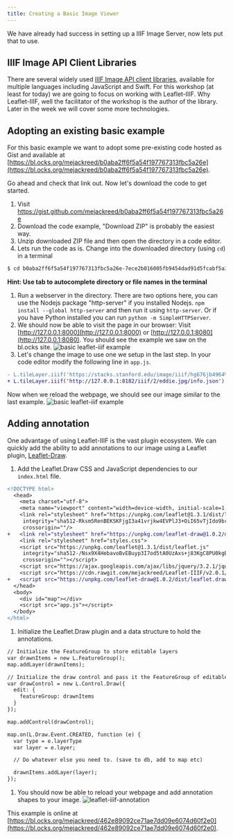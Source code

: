 ```yaml
---
title: Creating a Basic Image Viewer
---
```


We have already had success in setting up a IIIF Image Server, now lets put that to use.

## IIIF Image API Client Libraries

There are several widely used [IIIF Image API client libraries](https://github.com/IIIF/awesome-iiif#image-viewers), available for multiple languages including JavaScript and Swift. For this workshop (at least for today) we are going to focus on working with Leaflet-IIIF. Why Leaflet-IIIF, well the facilitator of the workshop is the author of the library. Later in the week we will cover some more technologies.

## Adopting an existing basic example

For this basic example we want to adopt some pre-existing code hosted as Gist and available at [https://bl.ocks.org/mejackreed/b0aba2ff6f5a54f197767313fbc5a26e](https://bl.ocks.org/mejackreed/b0aba2ff6f5a54f197767313fbc5a26e).

Go ahead and check that link out. Now let's download the code to get started.

1. Visit https://gist.github.com/mejackreed/b0aba2ff6f5a54f197767313fbc5a26e
1. Download the code example, "Download ZIP" is probably the easiest way.
1. Unzip downloaded ZIP file and then open the directory in a code editor.
1. Lets run the code as is. Change into the downloaded directory (using `cd`) in a terminal
```sh
$ cd b0aba2ff6f5a54f197767313fbc5a26e-7ece2b016005fb9454dad91d5fcabf5a3ddc934f
```
**Hint: Use tab to autocomplete directory or file names in the terminal**
1. Run a webserver in the directory. There are two options here, you can use the Nodejs package "http-server" if you installed Nodejs. `npm install --global http-server` and then run it using `http-server`. Or if you have Python installed you can run `python -m SimpleHTTPServer`.
1. We should now be able to visit the page in our browser: Visit [http://127.0.0.1:8000](http://127.0.0.1:8000) or [http://127.0.0.1:8080](http://127.0.0.1:8080). You should see the example we saw on the bl.ocks site.
![basic leaflet-iiif example](/img/basic-leaflet-iiif.png)
1. Let's change the image to use one we setup in the last step. In your code editor modify the following line in `app.js`.

```diff
- L.tileLayer.iiif('https://stacks.stanford.edu/image/iiif/hg676jb4964%2F0380_796-44/info.json').addTo(map);
+ L.tileLayer.iiif('http://127.0.0.1:8182/iiif/2/eddie.jpg/info.json').addTo(map);
```
Now when we reload the webpage, we should see our image similar to the last example.
![basic leaflet-iiif example](/img/basic-leaflet-iiif-eddie.png)

## Adding annotation

One advantage of using Leaflet-IIIF is the vast plugin ecosystem. We can quickly add the ability to add annotations to our image using a Leaflet plugin, [Leaflet-Draw](https://github.com/Leaflet/Leaflet.draw).

1. Add the Leaflet.Draw CSS and JavaScript dependencies to our `index.html` file.

```diff
<!DOCTYPE html>
  <head>
    <meta charset="utf-8">
    <meta name="viewport" content="width=device-width, initial-scale=1.0, maximum-scale=1.0, user-scalable=no" />
    <link rel="stylesheet" href="https://unpkg.com/leaflet@1.3.1/dist/leaflet.css"
     integrity="sha512-Rksm5RenBEKSKFjgI3a41vrjkw4EVPlJ3+OiI65vTjIdo9brlAacEuKOiQ5OFh7cOI1bkDwLqdLw3Zg0cRJAAQ=="
     crossorigin=""/>
+   <link rel="stylesheet" href="https://unpkg.com/leaflet-draw@1.0.2/dist/leaflet.draw.css" />
    <link rel="stylesheet" href="styles.css">
    <script src="https://unpkg.com/leaflet@1.3.1/dist/leaflet.js"
     integrity="sha512-/Nsx9X4HebavoBvEBuyp3I7od5tA0UzAxs+j83KgC8PU0kgB4XiK4Lfe4y4cgBtaRJQEIFCW+oC506aPT2L1zw=="
     crossorigin=""></script>
    <script src="https://ajax.googleapis.com/ajax/libs/jquery/3.2.1/jquery.min.js"></script>
    <script src="https://cdn.rawgit.com/mejackreed/Leaflet-IIIF/v2.0.1/leaflet-iiif.js"></script>
+   <script src="https://unpkg.com/leaflet-draw@1.0.2/dist/leaflet.draw.js"></script>
  </head>
  <body>
    <div id="map"></div>
    <script src="app.js"></script>
  </body>
</html>
```
1. Initialize the Leaflet.Draw plugin and a data structure to hold the annotations.

```diff
// Initialize the FeatureGroup to store editable layers
var drawnItems = new L.FeatureGroup();
map.addLayer(drawnItems);

// Initialize the draw control and pass it the FeatureGroup of editable layers
var drawControl = new L.Control.Draw({
  edit: {
    featureGroup: drawnItems
  }
});

map.addControl(drawControl);

map.on(L.Draw.Event.CREATED, function (e) {
  var type = e.layerType
  var layer = e.layer;

  // Do whatever else you need to. (save to db, add to map etc)

  drawnItems.addLayer(layer);
});
```
1. You should now be able to reload your webpage and add annotation shapes to your image.
![leaflet-iiif-annotation](/img/leaflet-iiif-annotation.png)

This example is online at [https://bl.ocks.org/mejackreed/462e89092ce71ae7dd09e6074d60f2e0](https://bl.ocks.org/mejackreed/462e89092ce71ae7dd09e6074d60f2e0).
